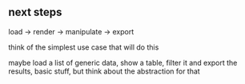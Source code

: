 ## next steps

load -> render -> manipulate -> export

think of the simplest use case that will do this

maybe load a list of generic data, show a table, 
filter it and export the results, basic stuff, but think about the abstraction for that